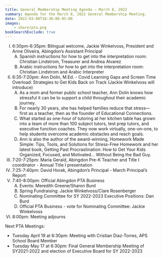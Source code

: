 ```yaml
---
title: General Membership Meeting Agenda — March 8, 2022
summary: Agenda for the March 8, 2022 General Membership Meeting.
date: 2022-03-08T18:30:00-05:00
images:
    - share/pta.png
bookSearchExclude: true
---
```


<style type="text/css">
    ol { list-style-type: upper-roman; }
    ol ol { list-style-type: upper-alpha; }
    ol ol ol { list-style-type: decimal; }
    ol ol ol ol { list-style-type: lower-alpha; }
    ul { list-style-type: disc; }
</style>

1. 6:30pm-6:35pm: Bilingual welcome, Jackie Winkelvoss, President and Anne Oliveira, Abingdon’s Assistant Principal
    1. Spanish instructions for how to get into the interpretation room: Christian Lindstrom, Treasurer and Andrea Alvarez
    1. Arabic instructions for how to get into the interpretation room: Christian Lindstrom and Arabic Interpreter
1. 6:35-7:20pm: Ann Dolin, M.Ed. - Covid Learning Gaps and Screen Time Overload: Strategies to Get Kids Back on Track (Jackie Winkelvoss will introduce)
    1. As a mom and former public school teacher, Ann Dolin knows how stressful it can be to support a child throughout their academic journey.
    1. For nearly 30 years, she has helped families reduce that stress— first as a teacher, then as the founder of Educational Connections.
    1. What started as one-hour of tutoring at her kitchen table has grown into a team of more than 100 subject tutors, test prep tutors, and executive function coaches. They now work virtually, one-on-one, to help students overcome academic obstacles and reach goals.
    1. Ann is also the author of the award-winning, Homework Made Simple: Tips, Tools, and Solutions for Stress-Free Homework and her latest book, Getting Past Procrastination: How to Get Your Kids Organized, Focused, and Motivated... Without Being the Bad Guy.
1. 7:20-7:25pm: Maria Gerald, Abingdon Pre-K Teacher and Title I coordinator - Annual Title I presentation
1. 7:25-7:40pm: David Horak, Abingdon’s Principal - March Principal’s Report
1. 7:40-8:00pm: Official Abingdon PTA Business
    1. Events: Meredith Greene/Sharon Burd
    1. Spring Fundraising: Jackie Winkelvoss/Clare Rosenberger
    1. Nominating Committee for SY 2022-2023 Executive Positions: Dan Burd
    1. Official PTA Business - vote for Nominating Committee: Jackie Winkelvoss
1. 8:00pm: Meeting adjourns

Next PTA Meetings:
- Tuesday April 19 at 6:30pm: Meeting with Cristian Diaz-Torres, APS School Board Member
- Tuesday May 17 at 6:30pm: Final General Membership Meeting of SY2021-2022 and election of Executive Board for SY 2022-2023


